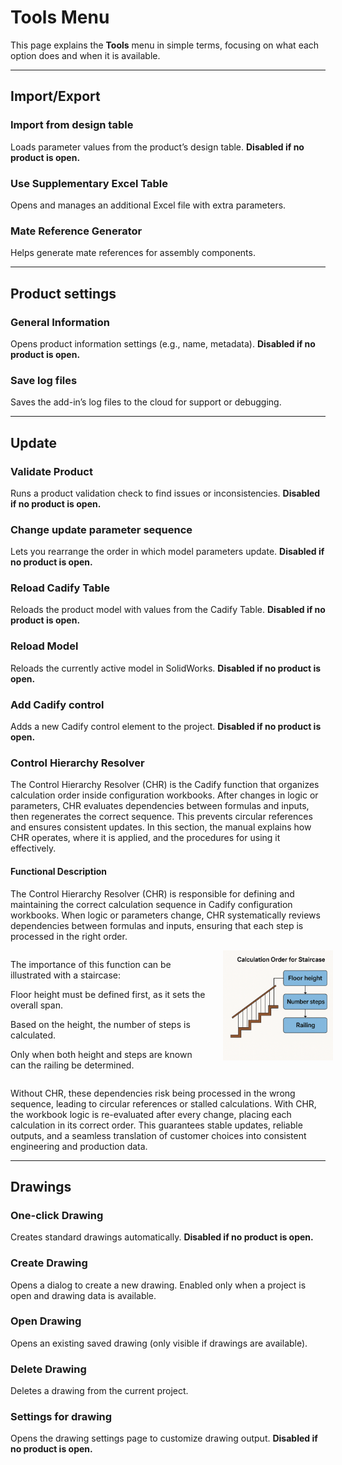 # Tools Menu

This page explains the **Tools** menu in simple terms, focusing on what each option does and when it is available.

---

## Import/Export

### Import from design table

Loads parameter values from the product’s design table. **Disabled if no product is open.**

### Use Supplementary Excel Table

Opens and manages an additional Excel file with extra parameters.

### Mate Reference Generator

Helps generate mate references for assembly components.

---

## Product settings

### General Information

Opens product information settings (e.g., name, metadata). **Disabled if no product is open.**

### Save log files

Saves the add-in’s log files to the cloud for support or debugging.

---

## Update

### Validate Product

Runs a product validation check to find issues or inconsistencies. **Disabled if no product is open.**

### Change update parameter sequence

Lets you rearrange the order in which model parameters update. **Disabled if no product is open.**

### Reload Cadify Table

Reloads the product model with values from the Cadify Table. **Disabled if no product is open.**

### Reload Model

Reloads the currently active model in SolidWorks. **Disabled if no product is open.**

### Add Cadify control

Adds a new Cadify control element to the project. **Disabled if no product is open.**

### Control Hierarchy Resolver

The Control Hierarchy Resolver (CHR) is the Cadify function that organizes calculation order inside configuration workbooks. After changes in logic or parameters, CHR evaluates dependencies between formulas and inputs, then regenerates the correct sequence. This prevents circular references and ensures consistent updates. In this section, the manual explains how CHR operates, where it is applied, and the procedures for using it effectively.

#### Functional Description

The Control Hierarchy Resolver (CHR) is responsible for defining and maintaining the correct calculation sequence in Cadify configuration workbooks. When logic or parameters change, CHR systematically reviews dependencies between formulas and inputs, ensuring that each step is processed in the right order.

<div class="grid" style="display:flex; align-items:flex-start; gap:12px; flex-wrap:nowrap;">
  <div class="col-4" style="flex:0 0 65%; max-width:65%; box-sizing:border-box; padding-right:12px;">
    <p>The importance of this function can be illustrated with a staircase:</p>
    <p>Floor height must be defined first, as it sets the overall span.</p>
    <p>Based on the height, the number of steps is calculated.</p>
    <p>Only when both height and steps are known can the railing be determined.</p>
  </div>
  <div class="col-8" style="flex:0 0 35%; max-width:35%; box-sizing:border-box; text-align:center;">
    <img src="https://raw.githubusercontent.com/Cadify/Cadify-User-Manual/main/docs/cadify/menu_elements/images/CalculationOrderForStaircase.png" alt="Textbox Wizard">
  </div>
</div>

Without CHR, these dependencies risk being processed in the wrong sequence, leading to circular references or stalled calculations. With CHR, the workbook logic is re-evaluated after every change, placing each calculation in its correct order. This guarantees stable updates, reliable outputs, and a seamless translation of customer choices into consistent engineering and production data.

---

## Drawings

### One-click Drawing

Creates standard drawings automatically. **Disabled if no product is open.**

### Create Drawing

Opens a dialog to create a new drawing. Enabled only when a project is open and drawing data is available.

### Open Drawing

Opens an existing saved drawing (only visible if drawings are available).

### Delete Drawing

Deletes a drawing from the current project.

### Settings for drawing

Opens the drawing settings page to customize drawing output. **Disabled if no product is open.**